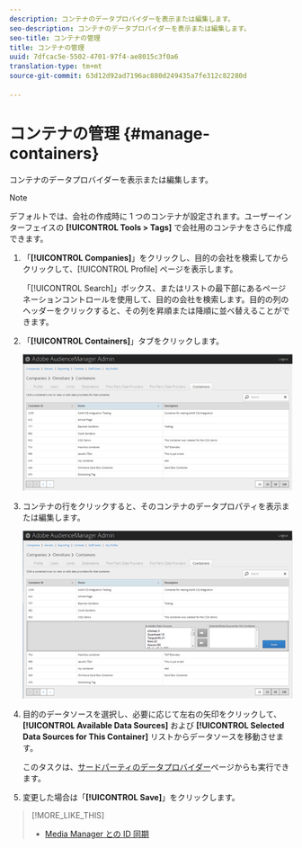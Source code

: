 ```yaml
---
description: コンテナのデータプロバイダーを表示または編集します。
seo-description: コンテナのデータプロバイダーを表示または編集します。
seo-title: コンテナの管理
title: コンテナの管理
uuid: 7dfcac5e-5502-4701-97f4-ae8015c3f0a6
translation-type: tm+mt
source-git-commit: 63d12d92ad7196ac880d249435a7fe312c82280d

---
```



# コンテナの管理 {#manage-containers}

コンテナのデータプロバイダーを表示または編集します。

<!-- t_containers.xml -->

>[!NOTE]
>
>デフォルトでは、会社の作成時に 1 つのコンテナが設定されます。ユーザーインターフェイスの **[!UICONTROL Tools > Tags]** で会社用のコンテナをさらに作成できます。

1. 「**[!UICONTROL Companies]**」をクリックし、目的の会社を検索してからクリックして、[!UICONTROL Profile] ページを表示します。

   「[!UICONTROL Search]」ボックス、またはリストの最下部にあるページネーションコントロールを使用して、目的の会社を検索します。目的の列のヘッダーをクリックすると、その列を昇順または降順に並べ替えることができます。

1. 「**[!UICONTROL Containers]**」タブをクリックします。

   ![](assets/containers.png)

1. コンテナの行をクリックすると、そのコンテナのデータプロパティを表示または編集します。

   ![手順の結果](assets/containers_edit.png)

1. 目的のデータソースを選択し、必要に応じて左右の矢印をクリックして、**[!UICONTROL Available Data Sources]** および **[!UICONTROL Selected Data Sources for This Container]** リストからデータソースを移動させます。

   このタスクは、[サードパーティのデータプロバイダー](../companies/admin-third-party-providers.md#task_E942DD674D794BA6B8EFD52FD866E689)ページからも実行できます。

1. 変更した場合は「**[!UICONTROL Save]**」をクリックします。

>[!MORE_LIKE_THIS]
>
>* [Media Manager との ID 同期](../companies/admin-amo-sync.md#concept_2B5537233DAA4860B3503B344F937D83)

